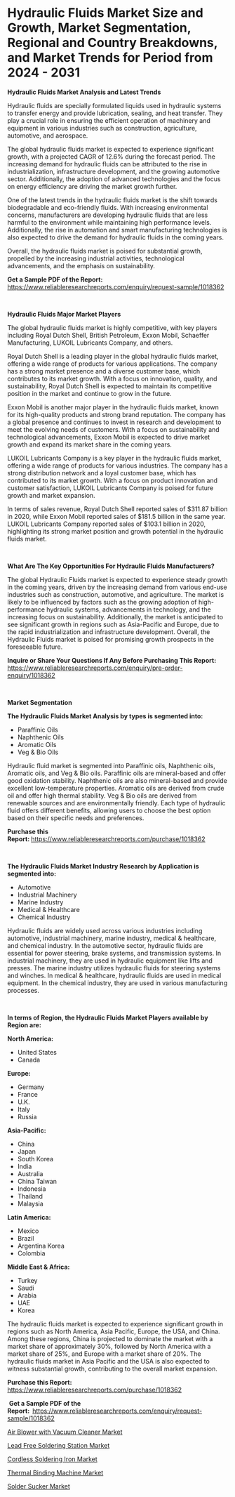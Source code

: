 <p><h1>Hydraulic Fluids Market Size and Growth, Market Segmentation, Regional and Country Breakdowns, and Market Trends for Period from 2024 -  2031</h1></p><p><strong>Hydraulic Fluids Market Analysis and Latest Trends</strong></p>
<p><p>Hydraulic fluids are specially formulated liquids used in hydraulic systems to transfer energy and provide lubrication, sealing, and heat transfer. They play a crucial role in ensuring the efficient operation of machinery and equipment in various industries such as construction, agriculture, automotive, and aerospace.</p><p>The global hydraulic fluids market is expected to experience significant growth, with a projected CAGR of 12.6% during the forecast period. The increasing demand for hydraulic fluids can be attributed to the rise in industrialization, infrastructure development, and the growing automotive sector. Additionally, the adoption of advanced technologies and the focus on energy efficiency are driving the market growth further.</p><p>One of the latest trends in the hydraulic fluids market is the shift towards biodegradable and eco-friendly fluids. With increasing environmental concerns, manufacturers are developing hydraulic fluids that are less harmful to the environment while maintaining high performance levels. Additionally, the rise in automation and smart manufacturing technologies is also expected to drive the demand for hydraulic fluids in the coming years.</p><p>Overall, the hydraulic fluids market is poised for substantial growth, propelled by the increasing industrial activities, technological advancements, and the emphasis on sustainability.</p></p>
<p><strong>Get a Sample PDF of the Report:&nbsp;</strong> <a href="https://www.reliableresearchreports.com/enquiry/request-sample/1018362">https://www.reliableresearchreports.com/enquiry/request-sample/1018362</a></p>
<p>&nbsp;</p>
<p><strong>Hydraulic Fluids Major Market Players</strong></p>
<p><p>The global hydraulic fluids market is highly competitive, with key players including Royal Dutch Shell, British Petroleum, Exxon Mobil, Schaeffer Manufacturing, LUKOIL Lubricants Company, and others.</p><p>Royal Dutch Shell is a leading player in the global hydraulic fluids market, offering a wide range of products for various applications. The company has a strong market presence and a diverse customer base, which contributes to its market growth. With a focus on innovation, quality, and sustainability, Royal Dutch Shell is expected to maintain its competitive position in the market and continue to grow in the future.</p><p>Exxon Mobil is another major player in the hydraulic fluids market, known for its high-quality products and strong brand reputation. The company has a global presence and continues to invest in research and development to meet the evolving needs of customers. With a focus on sustainability and technological advancements, Exxon Mobil is expected to drive market growth and expand its market share in the coming years.</p><p>LUKOIL Lubricants Company is a key player in the hydraulic fluids market, offering a wide range of products for various industries. The company has a strong distribution network and a loyal customer base, which has contributed to its market growth. With a focus on product innovation and customer satisfaction, LUKOIL Lubricants Company is poised for future growth and market expansion.</p><p>In terms of sales revenue, Royal Dutch Shell reported sales of $311.87 billion in 2020, while Exxon Mobil reported sales of $181.5 billion in the same year. LUKOIL Lubricants Company reported sales of $103.1 billion in 2020, highlighting its strong market position and growth potential in the hydraulic fluids market.</p></p>
<p>&nbsp;</p>
<p><strong>What Are The Key Opportunities For Hydraulic Fluids Manufacturers?</strong></p>
<p><p>The global Hydraulic Fluids market is expected to experience steady growth in the coming years, driven by the increasing demand from various end-use industries such as construction, automotive, and agriculture. The market is likely to be influenced by factors such as the growing adoption of high-performance hydraulic systems, advancements in technology, and the increasing focus on sustainability. Additionally, the market is anticipated to see significant growth in regions such as Asia-Pacific and Europe, due to the rapid industrialization and infrastructure development. Overall, the Hydraulic Fluids market is poised for promising growth prospects in the foreseeable future.</p></p>
<p><strong>Inquire or Share Your Questions If Any Before Purchasing This Report:</strong> <a href="https://www.reliableresearchreports.com/enquiry/pre-order-enquiry/1018362">https://www.reliableresearchreports.com/enquiry/pre-order-enquiry/1018362</a></p>
<p>&nbsp;</p>
<p><strong>Market Segmentation</strong></p>
<p><strong>The Hydraulic Fluids Market Analysis by types is segmented into:</strong></p>
<p><ul><li>Paraffinic Oils</li><li>Naphthenic Oils</li><li>Aromatic Oils</li><li>Veg & Bio Oils</li></ul></p>
<p><p>Hydraulic fluid market is segmented into Paraffinic oils, Naphthenic oils, Aromatic oils, and Veg & Bio oils. Paraffinic oils are mineral-based and offer good oxidation stability. Naphthenic oils are also mineral-based and provide excellent low-temperature properties. Aromatic oils are derived from crude oil and offer high thermal stability. Veg & Bio oils are derived from renewable sources and are environmentally friendly. Each type of hydraulic fluid offers different benefits, allowing users to choose the best option based on their specific needs and preferences.</p></p>
<p><strong>Purchase this Report:&nbsp;</strong><a href="https://www.reliableresearchreports.com/purchase/1018362">https://www.reliableresearchreports.com/purchase/1018362</a></p>
<p>&nbsp;</p>
<p><strong>The Hydraulic Fluids Market Industry Research by Application is segmented into:</strong></p>
<p><ul><li>Automotive</li><li>Industrial Machinery</li><li>Marine Industry</li><li>Medical & Healthcare</li><li>Chemical Industry</li></ul></p>
<p><p>Hydraulic fluids are widely used across various industries including automotive, industrial machinery, marine industry, medical & healthcare, and chemical industry. In the automotive sector, hydraulic fluids are essential for power steering, brake systems, and transmission systems. In industrial machinery, they are used in hydraulic equipment like lifts and presses. The marine industry utilizes hydraulic fluids for steering systems and winches. In medical & healthcare, hydraulic fluids are used in medical equipment. In the chemical industry, they are used in various manufacturing processes.</p></p>
<p>&nbsp;</p>
<p><strong>In terms of Region, the Hydraulic Fluids Market Players available by Region are:</strong></p>
<p>
    <p> <strong> North America: </strong>
        <ul>
            <li>United States</li>
            <li>Canada</li>
        </ul>
        </p> 
    <p> <strong> Europe: </strong>
        <ul>
            <li>Germany</li>
            <li>France</li>
            <li>U.K.</li>
            <li>Italy</li>
            <li>Russia</li>
        </ul>
        </p> 
    <p> <strong> Asia-Pacific: </strong>
        <ul>
            <li>China</li>
            <li>Japan</li>
            <li>South Korea</li>
            <li>India</li>
            <li>Australia</li>
            <li>China Taiwan</li>
            <li>Indonesia</li>
            <li>Thailand</li>
            <li>Malaysia</li>
        </ul>
        </p> 
    <p> <strong> Latin America: </strong>
        <ul>
            <li>Mexico</li>
            <li>Brazil</li>
            <li>Argentina Korea</li>
            <li>Colombia</li>
        </ul>
        </p> 
    <p> <strong> Middle East & Africa: </strong>
        <ul>
            <li>Turkey</li>
            <li>Saudi</li>
            <li>Arabia</li>
            <li>UAE</li>
            <li>Korea</li>
        </ul>
    </p>
    </p>
<p><p>The hydraulic fluids market is expected to experience significant growth in regions such as North America, Asia Pacific, Europe, the USA, and China. Among these regions, China is projected to dominate the market with a market share of approximately 30%, followed by North America with a market share of 25%, and Europe with a market share of 20%. The hydraulic fluids market in Asia Pacific and the USA is also expected to witness substantial growth, contributing to the overall market expansion.</p></p>
<p><strong>Purchase this Report: </strong><a href="https://www.reliableresearchreports.com/purchase/1018362">https://www.reliableresearchreports.com/purchase/1018362</a></p>
<p>&nbsp;<strong>Get a Sample PDF of the Report:&nbsp;&nbsp;</strong><a href="https://www.reliableresearchreports.com/enquiry/request-sample/1018362">https://www.reliableresearchreports.com/enquiry/request-sample/1018362</a></p>
<p><strong></strong></p>
<p><p><a href="https://medium.com/p/61d1a1d934fd/edit">Air Blower with Vacuum Cleaner Market</a></p><p><a href="https://medium.com/@piperhickle/lead-free-soldering-station-market-trends-forecast-and-competitive-analysis-to-2031-20543971e6c9">Lead Free Soldering Station Market</a></p><p><a href="https://medium.com/@piperhickle/cordless-soldering-iron-market-outlook-industry-overview-and-forecast-2024-to-2031-6a73c0d2dd92">Cordless Soldering Iron Market</a></p><p><a href="https://medium.com/p/738e68fac857/edit">Thermal Binding Machine Market</a></p><p><a href="https://medium.com/p/45da863b5de2/edit">Solder Sucker Market</a></p></p>